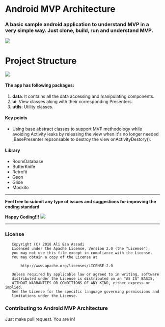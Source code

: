 # Android MVP Architecture

### A basic sample android application to understand MVP in a very simple way. Just clone, build, run and understand MVP.

<img src=https://i.imgur.com/FPlzDXn.jpg >

# Project Structure

<img src=https://i.imgur.com/1qBiYxt.png >

#### The app has following packages:
1. **data**: It contains all the data accessing and manipulating components.
2. **ui**: View classes along with their corresponding Presenters.
4. **utils**: Utility classes.

#### Key points
* Using base abstract classes to support MVP methodology while
  avoiding Activity leaks by releasing the view when it's no longer needed 
  ,BasePresenter repsonsable to destroy the view onActivityDestory().
  
#### Library
* RoomDatabase
* ButterKnife
* Retrofit
* Gson
* Glide
* Mockito

--------------------------------------------------------------------------------------------

**Feel free to submit any type of issues and suggestions for improving the coding standard**

**Happy Coding!!!** ![](https://i.imgur.com/rneCZCN.png)

--------------------------------------------------------------------------------------------

### License
```
   Copyright (C) 2018 Ali Esa Assadi
   Licensed under the Apache License, Version 2.0 (the "License");
   you may not use this file except in compliance with the License.
   You may obtain a copy of the License at

       http://www.apache.org/licenses/LICENSE-2.0

   Unless required by applicable law or agreed to in writing, software
   distributed under the License is distributed on an "AS IS" BASIS,
   WITHOUT WARRANTIES OR CONDITIONS OF ANY KIND, either express or implied.
   See the License for the specific language governing permissions and
   limitations under the License.
```

### Contributing to Android MVP Architecture
Just make pull request. You are in!
